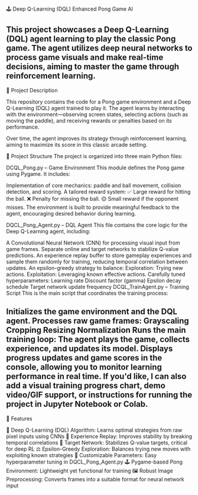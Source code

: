 🕹️ Deep Q-Learning (DQL) Enhanced Pong Game AI

This project showcases a Deep Q-Learning (DQL) agent learning to play the classic Pong game. 
The agent utilizes deep neural networks to process game visuals and make real-time decisions, aiming to master the game through reinforcement learning.
-----------------------------------
📘 Project Description

This repository contains the code for a Pong game environment and a Deep Q-Learning (DQL) agent trained to play it. 
The agent learns by interacting with the environment—observing screen states, selecting actions (such as moving the paddle), and receiving rewards or penalties based on its performance.

Over time, the agent improves its strategy through reinforcement learning, aiming to maximize its score in this classic arcade setting.

📁 Project Structure
The project is organized into three main Python files:

DCQL_Pong.py – Game Environment
This module defines the Pong game using Pygame. It includes:

Implementation of core mechanics: paddle and ball movement, collision detection, and scoring.
A tailored reward system:
✅ Large reward for hitting the ball.
❌ Penalty for missing the ball.
🟡 Small reward if the opponent misses.
The environment is built to provide meaningful feedback to the agent, encouraging desired behavior during learning.

DQCL_Pong_Agent.py – DQL Agent
This file contains the core logic for the Deep Q-Learning agent, including:

A Convolutional Neural Network (CNN) for processing visual input from game frames.
Separate online and target networks to stabilize Q-value predictions.
An experience replay buffer to store gameplay experiences and sample them randomly for training, reducing temporal correlation between updates.
An epsilon-greedy strategy to balance:
Exploration: Trying new actions.
Exploitation: Leveraging known effective actions.
Carefully tuned hyperparameters:
Learning rate
Discount factor (gamma)
Epsilon decay schedule
Target network update frequency
DCQL_TrainAgent.py – Training Script
This is the main script that coordinates the training process:

Initializes the game environment and the DQL agent.
Processes raw game frames:
Grayscaling
Cropping
Resizing
Normalization
Runs the main training loop:
The agent plays the game, collects experience, and updates its model.
Displays progress updates and game scores in the console, allowing you to monitor learning performance in real time.
If you'd like, I can also add a visual training progress chart, demo video/GIF support, or instructions for running the project in Jupyter Notebook or Colab.
-----------------------------------
🌟 Features

🧠 Deep Q-Learning (DQL) Algorithm: Learns optimal strategies from raw pixel inputs using CNNs
🔁 Experience Replay: Improves stability by breaking temporal correlations
🎯 Target Network: Stabilizes Q-value targets, critical for deep RL
⚖️ Epsilon-Greedy Exploration: Balances trying new moves with exploiting known strategies
🔧 Customizable Parameters: Easy hyperparameter tuning in DQCL_Pong_Agent.py
🕹️ Pygame-based Pong Environment: Lightweight yet functional for training
🖼️ Robust Image Preprocessing: Converts frames into a suitable format for neural network input
